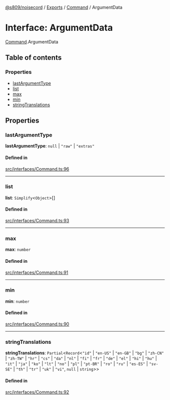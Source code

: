 [@s809/noisecord](../README.md) / [Exports](../modules.md) / [Command](../modules/Command.md) / ArgumentData

# Interface: ArgumentData

[Command](../modules/Command.md).ArgumentData

## Table of contents

### Properties

- [lastArgumentType](Command.ArgumentData.md#lastargumenttype)
- [list](Command.ArgumentData.md#list)
- [max](Command.ArgumentData.md#max)
- [min](Command.ArgumentData.md#min)
- [stringTranslations](Command.ArgumentData.md#stringtranslations)

## Properties

### lastArgumentType

 **lastArgumentType**: ``null`` \| ``"raw"`` \| ``"extras"``

#### Defined in

[src/interfaces/Command.ts:96](https://github.com/s809/noisecord/blob/master/src/interfaces/Command.ts#L96)

___

### list

 **list**: `Simplify`<`Object`\>[]

#### Defined in

[src/interfaces/Command.ts:93](https://github.com/s809/noisecord/blob/master/src/interfaces/Command.ts#L93)

___

### max

 **max**: `number`

#### Defined in

[src/interfaces/Command.ts:91](https://github.com/s809/noisecord/blob/master/src/interfaces/Command.ts#L91)

___

### min

 **min**: `number`

#### Defined in

[src/interfaces/Command.ts:90](https://github.com/s809/noisecord/blob/master/src/interfaces/Command.ts#L90)

___

### stringTranslations

 **stringTranslations**: `Partial`<`Record`<``"id"`` \| ``"en-US"`` \| ``"en-GB"`` \| ``"bg"`` \| ``"zh-CN"`` \| ``"zh-TW"`` \| ``"hr"`` \| ``"cs"`` \| ``"da"`` \| ``"nl"`` \| ``"fi"`` \| ``"fr"`` \| ``"de"`` \| ``"el"`` \| ``"hi"`` \| ``"hu"`` \| ``"it"`` \| ``"ja"`` \| ``"ko"`` \| ``"lt"`` \| ``"no"`` \| ``"pl"`` \| ``"pt-BR"`` \| ``"ro"`` \| ``"ru"`` \| ``"es-ES"`` \| ``"sv-SE"`` \| ``"th"`` \| ``"tr"`` \| ``"uk"`` \| ``"vi"``, ``null`` \| `string`\>\>

#### Defined in

[src/interfaces/Command.ts:92](https://github.com/s809/noisecord/blob/master/src/interfaces/Command.ts#L92)
